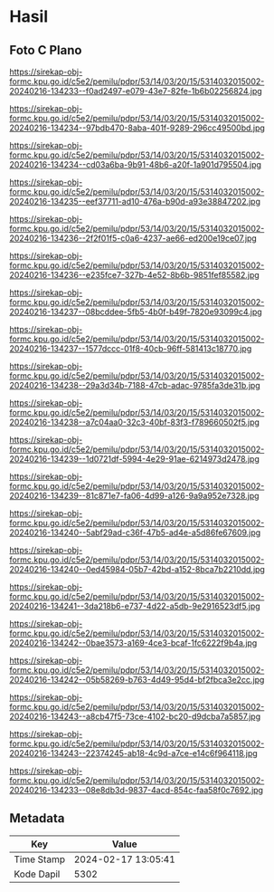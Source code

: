 # Hasil

## Foto C Plano

https://sirekap-obj-formc.kpu.go.id/c5e2/pemilu/pdpr/53/14/03/20/15/5314032015002-20240216-134233--f0ad2497-e079-43e7-82fe-1b6b02256824.jpg

https://sirekap-obj-formc.kpu.go.id/c5e2/pemilu/pdpr/53/14/03/20/15/5314032015002-20240216-134234--97bdb470-8aba-401f-9289-296cc49500bd.jpg

https://sirekap-obj-formc.kpu.go.id/c5e2/pemilu/pdpr/53/14/03/20/15/5314032015002-20240216-134234--cd03a6ba-9b91-48b6-a20f-1a901d795504.jpg

https://sirekap-obj-formc.kpu.go.id/c5e2/pemilu/pdpr/53/14/03/20/15/5314032015002-20240216-134235--eef37711-ad10-476a-b90d-a93e38847202.jpg

https://sirekap-obj-formc.kpu.go.id/c5e2/pemilu/pdpr/53/14/03/20/15/5314032015002-20240216-134236--2f2f01f5-c0a6-4237-ae66-ed200e19ce07.jpg

https://sirekap-obj-formc.kpu.go.id/c5e2/pemilu/pdpr/53/14/03/20/15/5314032015002-20240216-134236--e235fce7-327b-4e52-8b6b-9851fef85582.jpg

https://sirekap-obj-formc.kpu.go.id/c5e2/pemilu/pdpr/53/14/03/20/15/5314032015002-20240216-134237--08bcddee-5fb5-4b0f-b49f-7820e93099c4.jpg

https://sirekap-obj-formc.kpu.go.id/c5e2/pemilu/pdpr/53/14/03/20/15/5314032015002-20240216-134237--1577dccc-01f8-40cb-96ff-581413c18770.jpg

https://sirekap-obj-formc.kpu.go.id/c5e2/pemilu/pdpr/53/14/03/20/15/5314032015002-20240216-134238--29a3d34b-7188-47cb-adac-9785fa3de31b.jpg

https://sirekap-obj-formc.kpu.go.id/c5e2/pemilu/pdpr/53/14/03/20/15/5314032015002-20240216-134238--a7c04aa0-32c3-40bf-83f3-f789660502f5.jpg

https://sirekap-obj-formc.kpu.go.id/c5e2/pemilu/pdpr/53/14/03/20/15/5314032015002-20240216-134239--1d0721df-5994-4e29-91ae-6214973d2478.jpg

https://sirekap-obj-formc.kpu.go.id/c5e2/pemilu/pdpr/53/14/03/20/15/5314032015002-20240216-134239--81c871e7-fa06-4d99-a126-9a9a952e7328.jpg

https://sirekap-obj-formc.kpu.go.id/c5e2/pemilu/pdpr/53/14/03/20/15/5314032015002-20240216-134240--5abf29ad-c36f-47b5-ad4e-a5d86fe67609.jpg

https://sirekap-obj-formc.kpu.go.id/c5e2/pemilu/pdpr/53/14/03/20/15/5314032015002-20240216-134240--0ed45984-05b7-42bd-a152-8bca7b2210dd.jpg

https://sirekap-obj-formc.kpu.go.id/c5e2/pemilu/pdpr/53/14/03/20/15/5314032015002-20240216-134241--3da218b6-e737-4d22-a5db-9e2916523df5.jpg

https://sirekap-obj-formc.kpu.go.id/c5e2/pemilu/pdpr/53/14/03/20/15/5314032015002-20240216-134242--0bae3573-a169-4ce3-bcaf-1fc6222f9b4a.jpg

https://sirekap-obj-formc.kpu.go.id/c5e2/pemilu/pdpr/53/14/03/20/15/5314032015002-20240216-134242--05b58269-b763-4d49-95d4-bf2fbca3e2cc.jpg

https://sirekap-obj-formc.kpu.go.id/c5e2/pemilu/pdpr/53/14/03/20/15/5314032015002-20240216-134243--a8cb47f5-73ce-4102-bc20-d9dcba7a5857.jpg

https://sirekap-obj-formc.kpu.go.id/c5e2/pemilu/pdpr/53/14/03/20/15/5314032015002-20240216-134243--22374245-ab18-4c9d-a7ce-e14c6f964118.jpg

https://sirekap-obj-formc.kpu.go.id/c5e2/pemilu/pdpr/53/14/03/20/15/5314032015002-20240216-134233--08e8db3d-9837-4acd-854c-faa58f0c7692.jpg


## Metadata

| Key        | Value               |
| ---------- | ------------------- |
| Time Stamp | 2024-02-17 13:05:41 |
| Kode Dapil | 5302                |



